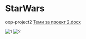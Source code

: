 # StarWars
oop-project2
[Теми за проект 2.docx](https://github.com/Hriskata/StarWars/files/9887053/2.docx)

![1](https://user-images.githubusercontent.com/105062473/198556518-2c78dadc-98cd-419f-9d55-3c00f006bbc0.png)
![2](https://user-images.githubusercontent.com/105062473/198556594-51aae900-73a5-4d2a-82dc-96092733ec1b.png)
